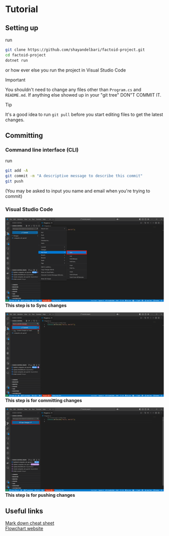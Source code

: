 # Tutorial

## Setting up

run

```bash
git clone https://github.com/shayandelbari/factoid-project.git
cd factoid-project
dotnet run
```

or how ever else you run the project in Visual Studio Code

> [!IMPORTANT]
> You shouldn't need to change any files other than `Program.cs` and `README.md`. If anything else showed up in your "git tree" DON"T COMMIT IT.

> [!TIP]
> It's a good idea to run `git pull` before you start editing files to get the latest changes.

## Committing

### Command line interface (CLI)

run

```bash
git add -A
git commit -m "A descriptive message to describe this commit"
git push
```

(You may be asked to input you name and email when you're trying to commit)

### Visual Studio Code

![Syncing Changes in Visual Studio Code](<assets/Screenshot 2024-11-01 142656.png>)
**This step is to Sync changes**

![Committing changes](<assets/Screenshot 2024-11-01 142929.png>)
**This step is for committing changes**

![Pushing changes](<assets/Screenshot 2024-11-01 143153.png>)
**This step is for pushing changes**

## Useful links

[Mark down cheat sheet](https://github.com/adam-p/markdown-here/wiki/Markdown-Cheatsheet)\
[Flowchart website](https://www.lucidchart.com/pages/)
